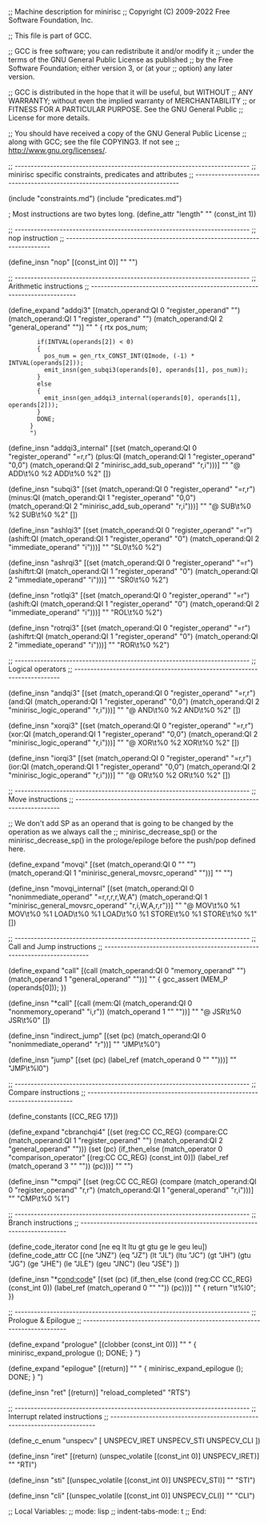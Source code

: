 ;; Machine description for minirisc
;; Copyright (C) 2009-2022 Free Software Foundation, Inc.

;; This file is part of GCC.

;; GCC is free software; you can redistribute it and/or modify it
;; under the terms of the GNU General Public License as published
;; by the Free Software Foundation; either version 3, or (at your
;; option) any later version.

;; GCC is distributed in the hope that it will be useful, but WITHOUT
;; ANY WARRANTY; without even the implied warranty of MERCHANTABILITY
;; or FITNESS FOR A PARTICULAR PURPOSE.  See the GNU General Public
;; License for more details.

;; You should have received a copy of the GNU General Public License
;; along with GCC; see the file COPYING3.  If not see
;; <http://www.gnu.org/licenses/>.

;; -------------------------------------------------------------------------
;; minirisc specific constraints, predicates and attributes
;; -------------------------------------------------------------------------

(include "constraints.md")
(include "predicates.md")

; Most instructions are two bytes long.
(define_attr "length" "" (const_int 1))


;; -------------------------------------------------------------------------
;; nop instruction
;; -------------------------------------------------------------------------

(define_insn "nop"
  [(const_int 0)]
  ""
  "")

;; -------------------------------------------------------------------------
;; Arithmetic instructions
;; -------------------------------------------------------------------------

(define_expand "addqi3"
    [(match_operand:QI 0 "register_operand" "")
	   (match_operand:QI 1 "register_operand" "")
	   (match_operand:QI 2 "general_operand" "")]
          ""
          "
          {
            rtx pos_num;

            if(INTVAL(operands[2]) < 0)
            {
              pos_num = gen_rtx_CONST_INT(QImode, (-1) * INTVAL(operands[2]));
              emit_insn(gen_subqi3(operands[0], operands[1], pos_num));
            }
            else
            {
              emit_insn(gen_addqi3_internal(operands[0], operands[1], operands[2]));
            }
            DONE;
          }
          ")

(define_insn "addqi3_internal"
    [(set (match_operand:QI 0 "register_operand" "=r,r")
	  (plus:QI
	   (match_operand:QI 1 "register_operand" "0,0")
	   (match_operand:QI 2 "minirisc_add_sub_operand" "r,i")))]
           ""
           "@
           ADD\\t%0 %2
           ADD\\t%0 %2"
	   [])

(define_insn "subqi3"
    [(set (match_operand:QI 0 "register_operand" "=r,r")
	  (minus:QI
	   (match_operand:QI 1 "register_operand" "0,0")
	   (match_operand:QI 2 "minirisc_add_sub_operand" "r,i")))]
           ""
           "@
           SUB\\t%0 %2
           SUB\\t%0 %2"
	   [])

(define_insn "ashlqi3"
    [(set (match_operand:QI 0 "register_operand" "=r")
	  (ashift:QI
	   (match_operand:QI 1 "register_operand" "0")
	   (match_operand:QI 2 "immediate_operand" "i")))]
           ""
           "SL0\\t%0 %2")

(define_insn "ashrqi3"
    [(set (match_operand:QI 0 "register_operand" "=r")
	  (ashiftrt:QI
	   (match_operand:QI 1 "register_operand" "0")
	   (match_operand:QI 2 "immediate_operand" "i")))]
           ""
           "SR0\\t%0 %2")

(define_insn "rotlqi3"
    [(set (match_operand:QI 0 "register_operand" "=r")
	  (ashift:QI
	   (match_operand:QI 1 "register_operand" "0")
	   (match_operand:QI 2 "immediate_operand" "i")))]
           ""
           "ROL\\t%0 %2")

(define_insn "rotrqi3"
    [(set (match_operand:QI 0 "register_operand" "=r")
	  (ashiftrt:QI
	   (match_operand:QI 1 "register_operand" "0")
	   (match_operand:QI 2 "immediate_operand" "i")))]
           ""
           "ROR\\t%0 %2")


;; -------------------------------------------------------------------------
;; Logical operators
;; -------------------------------------------------------------------------

(define_insn "andqi3"
    [(set (match_operand:QI 0 "register_operand" "=r,r")
	  (and:QI (match_operand:QI 1 "register_operand" "0,0")
		  (match_operand:QI 2 "minirisc_logic_operand" "r,i")))]
                  ""
                  "@
                  AND\\t%0 %2
                  AND\\t%0 %2"
            [])

(define_insn "xorqi3"
    [(set (match_operand:QI 0 "register_operand" "=r,r")
	  (xor:QI (match_operand:QI 1 "register_operand" "0,0")
		  (match_operand:QI 2 "minirisc_logic_operand" "r,i")))]
                  ""
                  "@
                  XOR\\t%0 %2
                  XOR\\t%0 %2"
            [])

(define_insn "iorqi3"
    [(set (match_operand:QI 0 "register_operand" "=r,r")
	  (ior:QI (match_operand:QI 1 "register_operand" "0,0")
		  (match_operand:QI 2 "minirisc_logic_operand" "r,i")))]
                  ""
                  "@
                  OR\\t%0 %2
                  OR\\t%0 %2"
            [])


;; -------------------------------------------------------------------------
;; Move instructions
;; -------------------------------------------------------------------------

;; We don't add SP as an operand that is going to be changed by the operation as we always call the
;; minirisc_decrease_sp() or the minirisc_decrease_sp() in the prologe/epiloge before the push/pop defined here.

(define_expand "movqi"
    [(set (match_operand:QI 0 "" "")
	  (match_operand:QI 1 "minirisc_general_movsrc_operand" ""))]
	  ""
	  "")

(define_insn "movqi_internal"
    [(set (match_operand:QI 0 "nonimmediate_operand" "=r,r,r,r,W,A")
          (match_operand:QI 1 "minirisc_general_movsrc_operand" "r,i,W,A,r,r"))]
          ""
          "@
          MOV\\t%0 %1
          MOV\\t%0 %1
          LOAD\\t%0 %1
          LOAD\\t%0 %1
          STORE\\t%0 %1
          STORE\\t%0 %1"
          [])


;; -------------------------------------------------------------------------
;; Call and Jump instructions
;; -------------------------------------------------------------------------

(define_expand "call"
    [(call (match_operand:QI 0 "memory_operand" "")
	   (match_operand 1 "general_operand" ""))]
           ""
           {
           gcc_assert (MEM_P (operands[0]));
           })

(define_insn "*call"
    [(call (mem:QI (match_operand:QI
		    0 "nonmemory_operand" "i,r"))
	   (match_operand 1 "" ""))]
           ""
           "@
           JSR\\t%0
           JSR\\t%0"
           [])

(define_insn "indirect_jump"
    [(set (pc) (match_operand:QI 0 "nonimmediate_operand" "r"))]
    ""
    "JMP\\t%0")

(define_insn "jump"
    [(set (pc) (label_ref (match_operand 0 "" "")))]
    ""
    "JMP\\t%l0")

;; -------------------------------------------------------------------------
;; Compare instructions
;; -------------------------------------------------------------------------

(define_constants
  [(CC_REG 17)])

(define_expand "cbranchqi4"
  [(set (reg:CC CC_REG)
        (compare:CC
         (match_operand:QI 1 "register_operand" "")
         (match_operand:QI 2 "general_operand" "")))
   (set (pc)
        (if_then_else (match_operator 0 "comparison_operator"
                       [(reg:CC CC_REG) (const_int 0)])
                      (label_ref (match_operand 3 "" ""))
                      (pc)))]
  ""
  "")

(define_insn "*cmpqi"
  [(set (reg:CC CC_REG)
	(compare
	 (match_operand:QI 0 "register_operand" "r,r")
	 (match_operand:QI 1 "general_operand"	"r,i")))]
  ""
  "CMP\\t%0 %1")

;; -------------------------------------------------------------------------
;; Branch instructions
;; -------------------------------------------------------------------------

(define_code_iterator cond [ne eq lt ltu gt gtu ge le geu leu])
(define_code_attr CC [(ne "JNZ") (eq "JZ") (lt "JL") (ltu "JC")
		      (gt "JH") (gtu "JG") (ge "JHE") (le "JLE")
		      (geu "JNC") (leu "JSE") ])

(define_insn "*<cond:code>"
  [(set (pc)
	(if_then_else (cond (reg:CC CC_REG)
			    (const_int 0))
		      (label_ref (match_operand 0 "" ""))
		      (pc)))]
  ""
{
  return "<CC>\\t%l0";
})


;; -------------------------------------------------------------------------
;; Prologue & Epilogue
;; -------------------------------------------------------------------------

(define_expand "prologue"
    [(clobber (const_int 0))]
    ""
    "
{
  minirisc_expand_prologue ();
  DONE;
}
")

(define_expand "epilogue"
    [(return)]
    ""
    "
{
  minirisc_expand_epilogue ();
  DONE;
}
")

(define_insn "ret"
    [(return)]
    "reload_completed"
    "RTS")

;; -------------------------------------------------------------------------
;; Interrupt related instructions
;; -------------------------------------------------------------------------

(define_c_enum "unspecv" [
  UNSPECV_IRET
  UNSPECV_STI
  UNSPECV_CLI
  ])

(define_insn "iret"
    [(return)
    (unspec_volatile [(const_int 0)] UNSPECV_IRET)]
    ""
    "RTI")

(define_insn "sti"
    [(unspec_volatile [(const_int 0)] UNSPECV_STI)]
    ""
    "STI")

(define_insn "cli"
    [(unspec_volatile [(const_int 0)] UNSPECV_CLI)]
    ""
    "CLI")

;; Local Variables:
;; mode: lisp
;; indent-tabs-mode: t
;; End:
